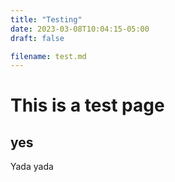 ```yaml
---
title: "Testing"
date: 2023-03-08T10:04:15-05:00
draft: false

filename: test.md
---
```


# This is a test page

## yes

Yada yada
